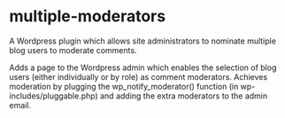 multiple-moderators
===================

A Wordpress plugin which allows site administrators to nominate multiple blog users to moderate comments.

Adds a page to the Wordpress admin which enables the selection of blog users (either individually or by role) as comment moderators. Achieves moderation by plugging the wp_notify_moderator() function (in wp-includes/pluggable.php) and adding the extra moderators to the admin email.